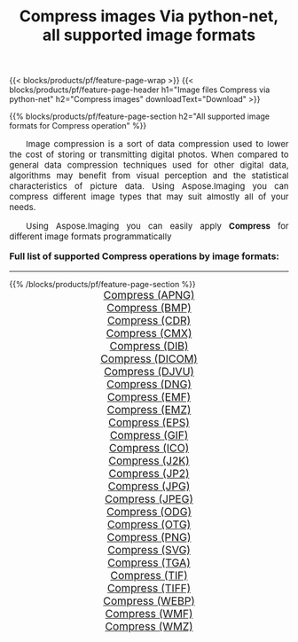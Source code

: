 ﻿---
title: Compress images Via python-net, all supported image formats 
weight: 3920
url: /id/python-net/compress/ 
lang: id
langdirlevel: 2
locales: zh-hans,ja,it,ru,de,es,fr,nl,id,lt,pl,pt,vi,tr,ko,zh-hant,ar,hi,th,sv,cs,uk,he
description: Using Aspose.Imaging you can easily Compress images Via python-net
---

{{< blocks/products/pf/feature-page-wrap >}}
{{< blocks/products/pf/feature-page-header h1="Image files Compress via python-net" h2="Compress images" downloadText="Download" >}}


{{% blocks/products/pf/feature-page-section  h2="All supported image formats for Compress operation" %}}
<p align="justify" style="text-indent:2em;font-size:15px;">
Image compression is a sort of data compression used to lower the cost of storing or transmitting digital photos. When compared to general data compression techniques used for other digital data, algorithms may benefit from visual perception and the statistical characteristics of picture data.
Using Aspose.Imaging you can compress different image types that may suit almostly all of your needs.
</p>
<p align="justify" style="text-indent:2em;font-size:15px;">
Using Aspose.Imaging you can easily apply <b>Compress</b> for different image formats programmatically
</p>
<h3 style="margin-top:16px;">
Full list of supported Compress operations by image formats:
</h3>
<hr/>
{{% /blocks/products/pf/feature-page-section %}}
<div class="container-fluid productfamilypage bg-gray">
    <div class="convertypes bg-gray agp-content section">
        <div class="container">
		<div class="row other-converters" style="gap: 10px;font-size: 19px;text-align:center;">
		    <div class='col-md-3 other-converter remove-lp remove-rp'><a href="/imaging/id/python-net/compress/apng/" style="padding:15px;">Compress (APNG)</a></div><div class='col-md-3 other-converter remove-lp remove-rp'><a href="/imaging/id/python-net/compress/bmp/" style="padding:15px;">Compress (BMP)</a></div><div class='col-md-3 other-converter remove-lp remove-rp'><a href="/imaging/id/python-net/compress/cdr/" style="padding:15px;">Compress (CDR)</a></div><div class='col-md-3 other-converter remove-lp remove-rp'><a href="/imaging/id/python-net/compress/cmx/" style="padding:15px;">Compress (CMX)</a></div><div class='col-md-3 other-converter remove-lp remove-rp'><a href="/imaging/id/python-net/compress/dib/" style="padding:15px;">Compress (DIB)</a></div><div class='col-md-3 other-converter remove-lp remove-rp'><a href="/imaging/id/python-net/compress/dicom/" style="padding:15px;">Compress (DICOM)</a></div><div class='col-md-3 other-converter remove-lp remove-rp'><a href="/imaging/id/python-net/compress/djvu/" style="padding:15px;">Compress (DJVU)</a></div><div class='col-md-3 other-converter remove-lp remove-rp'><a href="/imaging/id/python-net/compress/dng/" style="padding:15px;">Compress (DNG)</a></div><div class='col-md-3 other-converter remove-lp remove-rp'><a href="/imaging/id/python-net/compress/emf/" style="padding:15px;">Compress (EMF)</a></div><div class='col-md-3 other-converter remove-lp remove-rp'><a href="/imaging/id/python-net/compress/emz/" style="padding:15px;">Compress (EMZ)</a></div><div class='col-md-3 other-converter remove-lp remove-rp'><a href="/imaging/id/python-net/compress/eps/" style="padding:15px;">Compress (EPS)</a></div><div class='col-md-3 other-converter remove-lp remove-rp'><a href="/imaging/id/python-net/compress/gif/" style="padding:15px;">Compress (GIF)</a></div><div class='col-md-3 other-converter remove-lp remove-rp'><a href="/imaging/id/python-net/compress/ico/" style="padding:15px;">Compress (ICO)</a></div><div class='col-md-3 other-converter remove-lp remove-rp'><a href="/imaging/id/python-net/compress/j2k/" style="padding:15px;">Compress (J2K)</a></div><div class='col-md-3 other-converter remove-lp remove-rp'><a href="/imaging/id/python-net/compress/jp2/" style="padding:15px;">Compress (JP2)</a></div><div class='col-md-3 other-converter remove-lp remove-rp'><a href="/imaging/id/python-net/compress/jpg/" style="padding:15px;">Compress (JPG)</a></div><div class='col-md-3 other-converter remove-lp remove-rp'><a href="/imaging/id/python-net/compress/jpeg/" style="padding:15px;">Compress (JPEG)</a></div><div class='col-md-3 other-converter remove-lp remove-rp'><a href="/imaging/id/python-net/compress/odg/" style="padding:15px;">Compress (ODG)</a></div><div class='col-md-3 other-converter remove-lp remove-rp'><a href="/imaging/id/python-net/compress/otg/" style="padding:15px;">Compress (OTG)</a></div><div class='col-md-3 other-converter remove-lp remove-rp'><a href="/imaging/id/python-net/compress/png/" style="padding:15px;">Compress (PNG)</a></div><div class='col-md-3 other-converter remove-lp remove-rp'><a href="/imaging/id/python-net/compress/svg/" style="padding:15px;">Compress (SVG)</a></div><div class='col-md-3 other-converter remove-lp remove-rp'><a href="/imaging/id/python-net/compress/tga/" style="padding:15px;">Compress (TGA)</a></div><div class='col-md-3 other-converter remove-lp remove-rp'><a href="/imaging/id/python-net/compress/tif/" style="padding:15px;">Compress (TIF)</a></div><div class='col-md-3 other-converter remove-lp remove-rp'><a href="/imaging/id/python-net/compress/tiff/" style="padding:15px;">Compress (TIFF)</a></div><div class='col-md-3 other-converter remove-lp remove-rp'><a href="/imaging/id/python-net/compress/webp/" style="padding:15px;">Compress (WEBP)</a></div><div class='col-md-3 other-converter remove-lp remove-rp'><a href="/imaging/id/python-net/compress/wmf/" style="padding:15px;">Compress (WMF)</a></div><div class='col-md-3 other-converter remove-lp remove-rp'><a href="/imaging/id/python-net/compress/wmz/" style="padding:15px;">Compress (WMZ)</a></div>
                </div>
        </div>
    </div>
</div>
<br/>
